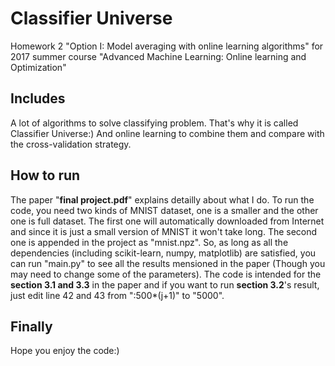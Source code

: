 # Classifier Universe
Homework 2 "Option I: Model averaging with online learning algorithms" for 2017 summer course "Advanced Machine Learning: Online learning and Optimization" 

## Includes
A lot of algorithms to solve classifying problem. That's why it is called Classifier Universe:)
And online learning to combine them and compare with the cross-validation strategy. 

## How to run
The paper "**final project.pdf**" explains detailly about what I do. 
To run the code, you need two kinds of MNIST dataset, one is a smaller and the other one is full dataset. The first one will automatically downloaded from Internet and since it is just a small version of MNIST it won't take long. The second one is appended in the project as "mnist.npz". So, as long as all the dependencies (including scikit-learn, numpy, matplotlib) are satisfied, you can run "main.py" to see all the results mensioned in the paper (Though you may need to change some of the parameters). The code is intended for the **section 3.1 and 3.3** in the paper and if you want to run **section 3.2**'s result, just edit line 42 and 43 from ":500*(j+1)" to "5000". 

## Finally
Hope you enjoy the code:)


